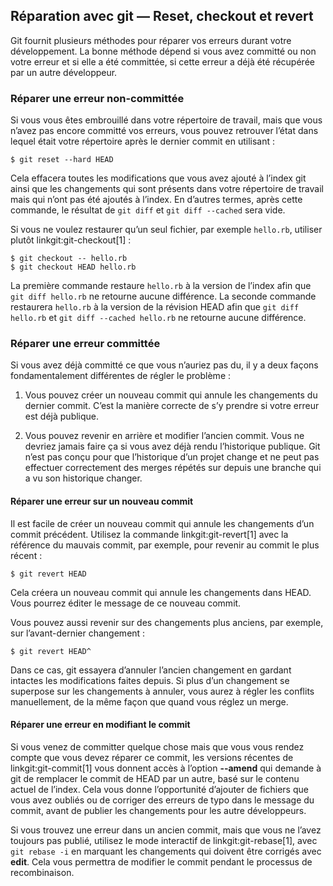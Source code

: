 ## Réparation avec git — Reset, checkout et revert ##

Git fournit plusieurs méthodes pour réparer vos erreurs durant
votre développement. La bonne méthode dépend
si vous avez committé ou non votre erreur et si elle a été
committée, si cette erreur a déjà été récupérée par un autre
développeur.

### Réparer une erreur non-committée ###

Si vous vous êtes embrouillé dans votre répertoire de travail, mais
que vous n’avez pas encore committé vos erreurs, vous pouvez retrouver
l’état dans lequel était votre répertoire après le dernier
commit en utilisant :

    $ git reset --hard HEAD

Cela effacera toutes les modifications que vous avez ajouté à l’index git
ainsi que les changements qui sont présents dans votre répertoire de travail
mais qui n’ont pas été ajoutés à l’index. En d’autres termes, après cette
commande, le résultat de `git diff` et `git diff --cached` sera vide.

Si vous ne voulez restaurer qu’un seul fichier, par exemple `hello.rb`,
utiliser plutôt linkgit:git-checkout[1] :

    $ git checkout -- hello.rb
    $ git checkout HEAD hello.rb

La première commande restaure `hello.rb` à la version de l’index 
afin que `git diff hello.rb` ne retourne aucune différence. La seconde
commande restaurera `hello.rb` à la version de la révision HEAD afin que
`git diff hello.rb` et `git diff --cached hello.rb` ne retourne aucune
différence.

### Réparer une erreur committée ###

Si vous avez déjà committé ce que vous n’auriez pas du, il y a deux façons
fondamentalement différentes de régler le problème :

1. Vous pouvez créer un nouveau commit qui annule les changements
	du dernier commit. C’est la manière correcte de s’y prendre si
	votre erreur est déjà publique.

2. Vous pouvez revenir en arrière et modifier l’ancien commit. Vous ne
	devriez jamais faire ça si vous avez déjà rendu l’historique publique.
	Git n’est pas conçu pour que l’historique d’un projet change et ne
	peut pas effectuer correctement des merges répétés sur depuis une branche
	qui a vu son historique changer.

#### Réparer une erreur sur un nouveau commit ####

Il est facile de créer un nouveau commit qui annule les changements d’un
commit précédent. Utilisez la commande linkgit:git-revert[1] avec la référence
du mauvais commit, par exemple, pour revenir au commit le plus récent :

    $ git revert HEAD

Cela créera un nouveau commit qui annule les changements dans HEAD.
Vous pourrez éditer le message de ce nouveau commit.

Vous pouvez aussi revenir sur des changements plus anciens, par
exemple, sur l’avant-dernier changement :

    $ git revert HEAD^

Dans ce cas, git essayera d’annuler l’ancien changement en gardant
intactes les modifications faites depuis. Si plus d’un changement
se superpose sur les changements à annuler, vous aurez à régler les
conflits manuellement, de la même façon que quand vous réglez un merge.

#### Réparer une erreur en modifiant le commit ####

Si vous venez de committer quelque chose mais que vous vous rendez compte
que vous devez réparer ce commit, les versions récentes de
linkgit:git-commit[1] vous donnent accès à l’option **--amend** qui
demande à git de remplacer le commit de HEAD par un autre, basé sur
le contenu actuel de l’index. Cela vous donne l’opportunité d’ajouter
de fichiers que vous avez oubliés ou de corriger des erreurs de typo
dans le message du commit, avant de publier les changements pour les
autre développeurs.

Si vous trouvez une erreur dans un ancien commit, mais que vous ne l’avez
toujours pas publié, utilisez le mode interactif de linkgit:git-rebase[1],
avec `git rebase -i` en marquant les changements qui doivent être corrigés
avec **edit**. Cela vous permettra de modifier le commit pendant le
processus de recombinaison.
